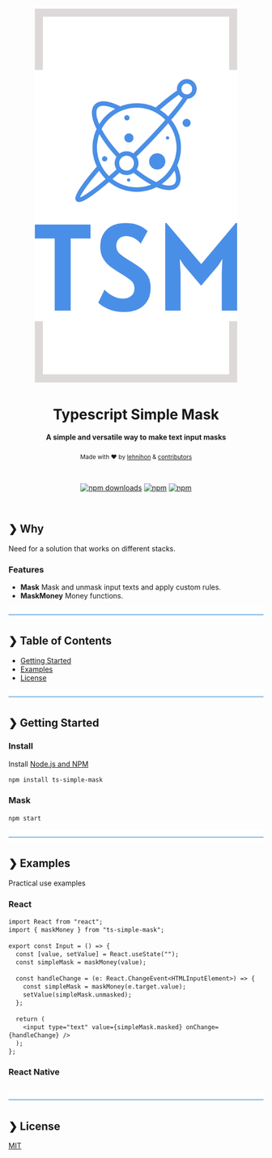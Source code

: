 <p align="center">
  <img src="./logo.png" alt="tssimplemask" width="400" />
</p>

<h1 align="center">Typescript Simple Mask</h1>

<p align="center">
  <b>A simple and versatile way to make text input masks</b></br>
</br>
  <sub>Made with ❤️ by <a href="https://github.com/lehnihon">lehnihon</a> & <a href="https://github.com/lehnihon/ts-simple-mask/graphs/contributors">contributors</a></sub>
</p>

<br />

<div align="center">

[![npm downloads](https://img.shields.io/npm/dm/ts-simple-mask.svg?style=for-the-badge)](https://www.npmjs.com/package/ts-simple-mask)
[![npm](https://img.shields.io/npm/dt/ts-simple-mask.svg?style=for-the-badge)](https://www.npmjs.com/package/ts-simple-mask)
[![npm](https://img.shields.io/npm/l/ts-simple-mask?style=for-the-badge)](https://github.com/lehnihon/ts-simple-mask/blob/main/LICENSE)

</div>

<br />

## ❯ Why

Need for a solution that works on different stacks.

### Features

- **Mask** Mask and unmask input texts and apply custom rules.
- **MaskMoney** Money functions.

![divider](./divider.png)

## ❯ Table of Contents

- [Getting Started](#-getting-started)
- [Examples](#-examples)
- [License](#-license)

![divider](./divider.png)

## ❯ Getting Started

### Install

Install [Node.js and NPM](https://nodejs.org/en/download/)

```bash
npm install ts-simple-mask
```

### Mask

```bash
npm start
```

![divider](./divider.png)

## ❯ Examples

Practical use examples

### React

```tsx
import React from "react";
import { maskMoney } from "ts-simple-mask";

export const Input = () => {
  const [value, setValue] = React.useState("");
  const simpleMask = maskMoney(value);

  const handleChange = (e: React.ChangeEvent<HTMLInputElement>) => {
    const simpleMask = maskMoney(e.target.value);
    setValue(simpleMask.unmasked);
  };

  return (
    <input type="text" value={simpleMask.masked} onChange={handleChange} />
  );
};
```

### React Native

```tsx

```

![divider](./divider.png)

## ❯ License

[MIT](/LICENSE)

